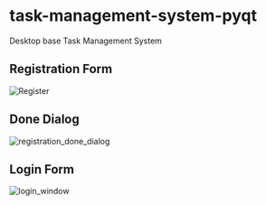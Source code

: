 # task-management-system-pyqt

Desktop base Task Management System


## Registration Form
![Register](https://user-images.githubusercontent.com/54235418/157254843-2242eb86-8b85-46a4-9ea0-42a11ec53f8e.png)


## Done Dialog
![registration_done_dialog](https://user-images.githubusercontent.com/54235418/157254859-759edb2f-2859-4d67-8668-3fe610539fbd.png)


## Login Form


![login_window](https://user-images.githubusercontent.com/54235418/157254870-f9eaebec-a0f0-45da-8566-b56fe7858897.png)
